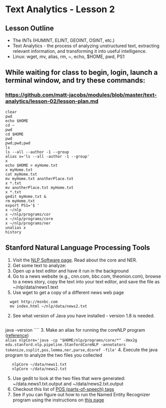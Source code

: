 # Text Analytics - Lesson 2
## Lesson Outline
  - The INTs (HUMINT, ELINT, GEOINT, OSINT, etc.)  
  - Text Analytics  - the process of analyzing unstructured text, extracting relevant information, and transforming it into useful intelligence.  
  - Linux: wget, mv, alias, rm, ~, echo, $HOME, pwd, PS1

## While waiting for class to begin, login, launch a terminal window, and try these commands:
### https://github.com/matt-jacobs/modules/blob/master/text-analytics/lesson-02/lesson-plan.md
````
clear
pwd
echo $HOME
cd ~
pwd
cd $HOME
pwd
pwd;pwd;pwd
ls
ls --all --author -1 --group
alias x='ls --all -author -1 --group'
x
echo $HOME > myHome.txt
x myHome.txt
cat myHome.txt
mv myHome.txt anotherPlace.txt
x *.txt
mv anotherPlace.txt myHome.txt 
x *.txt
gedit myHome.txt &
rm myHome.txt  
export PS1='$ '
x ~/nlp
x ~/nlp/programs/cor
x ~/nlp/programs/core
x ~/nlp/programs/ner
unalias x
history
````

## Stanford  Natural Language Processing Tools  
 1. Visit the [NLP Software page](http://nlp.stanford.edu/software/).  Read about the core and NER.
 2. Get some text to analyze:
   1. Open up a text editor and have it run in the background  
   2. Go to a news website (e.g., cnn.com, bbc.com, theonion.com), browse to a news story, copy the text into your text editor, and save the file as ~/nlp/data/news1.text 
   3.  Use wget to get a copy of a different news web page
  
  ````
    wget http://msnbc.com 
    mv index.html ~/nlp/data/news2.txt  
  ````
 2. See what version of Java you have installed - version 1.8 is needed.  
    ````
  java -version
    ````
 3. Make an alias for running the coreNLP program ([reference](http://stanfordnlp.github.io/CoreNLP/cmdline.html))  
    ```
    alias nlpCore='java -cp "$HOME/nlp/programs/core/*" -Xmx2g edu.stanford.nlp.pipeline.StanfordCoreNLP -annotators tokenize,ssplit,pos,lemma,ner,parse,dcoref -file'
    ```
 4. Execute the java program to analyze the two files you collected
 
 ````
    nlpCore ~/data/news1.txt  
    nlpCore ~/data/news2.txt  
 ````  
 5.  Use gedit to look at the two files that were generated: ~/data.news1.txt.output and ~/data/news2.txt.output  
 6.  Checkout this list of [POS (parts-of-speech) tags](https://www.ling.upenn.edu/courses/Fall_2003/ling001/penn_treebank_pos.html)  
 7.  See if you can figure out how to run the Named Entity Recognizer program using the instructions on [this page](http://nlp.stanford.edu/software/CRF-NER.html)
